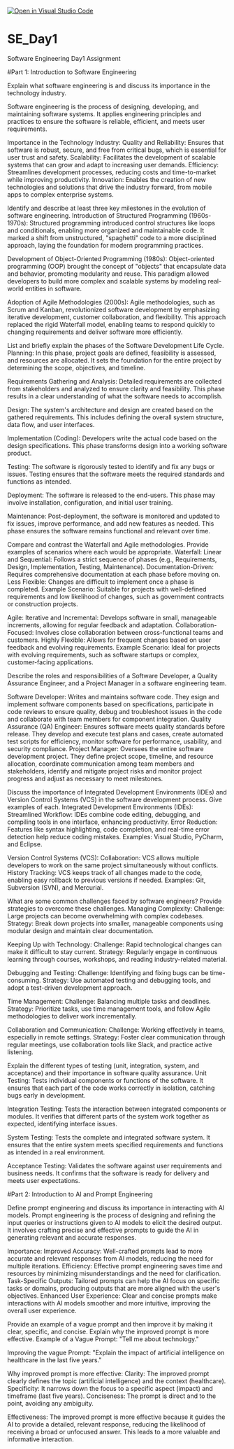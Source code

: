[![Open in Visual Studio Code](https://classroom.github.com/assets/open-in-vscode-2e0aaae1b6195c2367325f4f02e2d04e9abb55f0b24a779b69b11b9e10269abc.svg)](https://classroom.github.com/online_ide?assignment_repo_id=15533282&assignment_repo_type=AssignmentRepo)
# SE_Day1
Software Engineering Day1 Assignment

#Part 1: Introduction to Software Engineering

Explain what software engineering is and discuss its importance in the technology industry.

Software engineering is the process of designing, developing, and maintaining software systems. It applies engineering principles and practices to ensure the software is reliable, efficient, and meets user requirements.

Importance in the Technology Industry:
Quality and Reliability: Ensures that software is robust, secure, and free from critical bugs, which is essential for user trust and safety.
Scalability: Facilitates the development of scalable systems that can grow and adapt to increasing user demands.
Efficiency: Streamlines development processes, reducing costs and time-to-market while improving productivity.
Innovation: Enables the creation of new technologies and solutions that drive the industry forward, from mobile apps to complex enterprise systems.

Identify and describe at least three key milestones in the evolution of software engineering.
Introduction of Structured Programming (1960s-1970s): Structured programming introduced control structures like loops and conditionals, enabling more organized and maintainable code. It marked a shift from unstructured, "spaghetti" code to a more disciplined approach, laying the foundation for modern programming practices.

Development of Object-Oriented Programming (1980s): Object-oriented programming (OOP) brought the concept of "objects" that encapsulate data and behavior, promoting modularity and reuse. This paradigm allowed developers to build more complex and scalable systems by modeling real-world entities in software.

Adoption of Agile Methodologies (2000s): Agile methodologies, such as Scrum and Kanban, revolutionized software development by emphasizing iterative development, customer collaboration, and flexibility. This approach replaced the rigid Waterfall model, enabling teams to respond quickly to changing requirements and deliver software more efficiently.

List and briefly explain the phases of the Software Development Life Cycle.
Planning: In this phase, project goals are defined, feasibility is assessed, and resources are allocated. It sets the foundation for the entire project by determining the scope, objectives, and timeline.

Requirements Gathering and Analysis: Detailed requirements are collected from stakeholders and analyzed to ensure clarity and feasibility. This phase results in a clear understanding of what the software needs to accomplish.

Design: The system's architecture and design are created based on the gathered requirements. This includes defining the overall system structure, data flow, and user interfaces.

Implementation (Coding): Developers write the actual code based on the design specifications. This phase transforms design into a working software product.

Testing: The software is rigorously tested to identify and fix any bugs or issues. Testing ensures that the software meets the required standards and functions as intended.

Deployment: The software is released to the end-users. This phase may involve installation, configuration, and initial user training.

Maintenance: Post-deployment, the software is monitored and updated to fix issues, improve performance, and add new features as needed. This phase ensures the software remains functional and relevant over time.

Compare and contrast the Waterfall and Agile methodologies. Provide examples of scenarios where each would be appropriate.
Waterfall:
Linear and Sequential: Follows a strict sequence of phases (e.g., Requirements, Design, Implementation, Testing, Maintenance).
Documentation-Driven: Requires comprehensive documentation at each phase before moving on.
Less Flexible: Changes are difficult to implement once a phase is completed.
Example Scenario: Suitable for projects with well-defined requirements and low likelihood of changes, such as government contracts or construction projects.

Agile: 
Iterative and Incremental: Develops software in small, manageable increments, allowing for regular feedback and adaptation.
Collaboration-Focused: Involves close collaboration between cross-functional teams and customers.
Highly Flexible: Allows for frequent changes based on user feedback and evolving requirements.
Example Scenario: Ideal for projects with evolving requirements, such as software startups or complex, customer-facing applications.

Describe the roles and responsibilities of a Software Developer, a Quality Assurance Engineer, and a Project Manager in a software engineering team.

Software Developer: Writes and maintains software code. They esign and implement software components based on specifications, participate in code reviews to ensure quality, debug and troubleshoot issues in the code and collaborate with team members for component integration.
Quality Assurance (QA) Engineer: Ensures software meets quality standards before release. They develop and execute test plans and cases, create automated test scripts for efficiency, monitor software for performance, usability, and security compliance.
Project Manager: Oversees the entire software development project. They define project scope, timeline, and resource allocation, coordinate communication among team members and stakeholders, identify and mitigate project risks and monitor project progress and adjust as necessary to meet milestones.

Discuss the importance of Integrated Development Environments (IDEs) and Version Control Systems (VCS) in the software development process. Give examples of each.
Integrated Development Environments (IDEs):
Streamlined Workflow: IDEs combine code editing, debugging, and compiling tools in one interface, enhancing productivity.
Error Reduction: Features like syntax highlighting, code completion, and real-time error detection help reduce coding mistakes.
Examples: Visual Studio, PyCharm, and Eclipse.

Version Control Systems (VCS):
Collaboration: VCS allows multiple developers to work on the same project simultaneously without conflicts.
History Tracking: VCS keeps track of all changes made to the code, enabling easy rollback to previous versions if needed.
Examples: Git, Subversion (SVN), and Mercurial.

What are some common challenges faced by software engineers? Provide strategies to overcome these challenges.
Managing Complexity:
Challenge: Large projects can become overwhelming with complex codebases.
Strategy: Break down projects into smaller, manageable components using modular design and maintain clear documentation.

Keeping Up with Technology:
Challenge: Rapid technological changes can make it difficult to stay current.
Strategy: Regularly engage in continuous learning through courses, workshops, and reading industry-related material.

Debugging and Testing:
Challenge: Identifying and fixing bugs can be time-consuming.
Strategy: Use automated testing and debugging tools, and adopt a test-driven development approach.

Time Management:
Challenge: Balancing multiple tasks and deadlines.
Strategy: Prioritize tasks, use time management tools, and follow Agile methodologies to deliver work incrementally.

Collaboration and Communication:
Challenge: Working effectively in teams, especially in remote settings.
Strategy: Foster clear communication through regular meetings, use collaboration tools like Slack, and practice active listening.

Explain the different types of testing (unit, integration, system, and acceptance) and their importance in software quality assurance.
Unit Testing: Tests individual components or functions of the software. It ensures that each part of the code works correctly in isolation, catching bugs early in development.

Integration Testing: Tests the interaction between integrated components or modules. It verifies that different parts of the system work together as expected, identifying interface issues.

System Testing: Tests the complete and integrated software system. It ensures that the entire system meets specified requirements and functions as intended in a real environment.

Acceptance Testing: Validates the software against user requirements and business needs. It confirms that the software is ready for delivery and meets user expectations.

#Part 2: Introduction to AI and Prompt Engineering

Define prompt engineering and discuss its importance in interacting with AI models.
Prompt engineering is the process of designing and refining the input queries or instructions given to AI models to elicit the desired output. It involves crafting precise and effective prompts to guide the AI in generating relevant and accurate responses.

Importance:
Improved Accuracy: Well-crafted prompts lead to more accurate and relevant responses from AI models, reducing the need for multiple iterations.
Efficiency: Effective prompt engineering saves time and resources by minimizing misunderstandings and the need for clarification.
Task-Specific Outputs: Tailored prompts can help the AI focus on specific tasks or domains, producing outputs that are more aligned with the user's objectives.
Enhanced User Experience: Clear and concise prompts make interactions with AI models smoother and more intuitive, improving the overall user experience.

Provide an example of a vague prompt and then improve it by making it clear, specific, and concise. Explain why the improved prompt is more effective.
Example of a Vague Prompt:
"Tell me about technology."

Improving the vague Prompt:
"Explain the impact of artificial intelligence on healthcare in the last five years."

Why improved prompt is more effective:
Clarity: The improved prompt clearly defines the topic (artificial intelligence) and the context (healthcare).
Specificity: It narrows down the focus to a specific aspect (impact) and timeframe (last five years).
Conciseness: The prompt is direct and to the point, avoiding any ambiguity.

Effectiveness:
The improved prompt is more effective because it guides the AI to provide a detailed, relevant response, reducing the likelihood of receiving a broad or unfocused answer. This leads to a more valuable and informative interaction.
